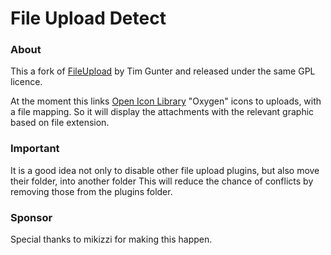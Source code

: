# File Upload Detect #

### About ###
 This a fork of [FileUpload](http://vanillaforums.org/addon/fileupload-plugin) 
 by Tim Gunter and released under the same GPL licence.
 
 At the moment this links [Open Icon Library](http://openiconlibrary.sourceforge.net/) 
 "Oxygen" icons to uploads, with a file mapping.  So it will display the attachments 
 with the relevant graphic based on file extension. 
 
 ### Important ###
 It is a good idea not only to disable other file upload plugins, but also move their folder, into another folder 
 This will reduce the chance of conflicts by removing those from the plugins folder.

### Sponsor ###
Special thanks to mikizzi for making this happen.

